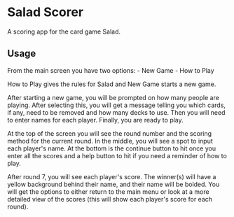 # Salad Scorer

A scoring app for the card game Salad.

## Usage

From the main screen you have two options:
    - New Game
    - How to Play

How to Play gives the rules for Salad and New Game starts a new game.

After starting a new game, you will be prompted on how many people are playing. After selecting this,
you will get a message telling you which cards, if any, need to be removed and how many decks to use.
Then you will need to enter names for each player. Finally, you are ready to play.

At the top of the screen you will see the round number and the scoring method for the current round.
In the middle, you will see a spot to input each player's name.
At the bottom is the continue button to hit once you enter all the scores and a help button to hit if you
need a reminder of how to play.

After round 7, you will see each player's score. The winner(s) will have a yellow background behind their name, and their name will be bolded.
You will get the options to either return to the main menu or look at a more detailed view of the scores
(this will show each player's score for each round).